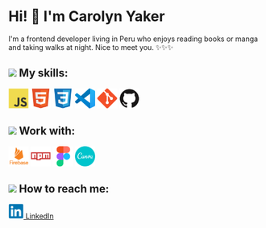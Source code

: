 # Hi! 👋 I'm Carolyn Yaker
 
I'm a frontend developer living in Peru who enjoys reading books or manga and taking walks at night. Nice to meet you. ✨✨✨

## <img src="https://media.giphy.com/media/VgCDAzcKvsR6OM0uWg/giphy.gif" width="50"> My skills:

<img src="https://github.com/devicons/devicon/blob/master/icons/javascript/javascript-original.svg" alt="javascript" width="40" height="40"/> <img src="https://github.com/devicons/devicon/blob/master/icons/html5/html5-original.svg" alt="html5" width="40" height="40"/> <img src="https://github.com/devicons/devicon/blob/master/icons/css3/css3-original.svg" alt="css3" width="40" height="40"/> <img src="https://github.com/devicons/devicon/blob/master/icons/vscode/vscode-original.svg" alt="vscode" width="40" height="40"/> <img src="https://github.com/devicons/devicon/blob/master/icons/git/git-original.svg" alt="git" width="40" height="40"/> <img src="https://github.com/devicons/devicon/blob/master/icons/github/github-original.svg" alt="github" width="40" height="40"/>

##  <img src="https://media.giphy.com/media/VgCDAzcKvsR6OM0uWg/giphy.gif" width="50"> Work with:

<img src="https://github.com/devicons/devicon/blob/master/icons/firebase/firebase-plain-wordmark.svg" alt="firebase" width="40" height="40"/> <img src="https://github.com/devicons/devicon/blob/master/icons/npm/npm-original-wordmark.svg" alt="npm" width="40" height="40"/> <img src="https://github.com/devicons/devicon/blob/master/icons/figma/figma-original.svg" alt="figma" width="40" height="40"/>  <img src="https://github.com/devicons/devicon/blob/master/icons/canva/canva-original.svg" alt="canva" width="40" height="40"/>

## <img src="https://media.giphy.com/media/VgCDAzcKvsR6OM0uWg/giphy.gif" width="50"> How to reach me: 
<a href="https://www.linkedin.com/in/carolyn-yaker/"><img src="https://github.com/devicons/devicon/blob/master/icons/linkedin/linkedin-original.svg" alt="linkedin" width="30" height="30"/> LinkedIn</a>





<!--
- 🔭 I’m currently working on ...
- 🌱 I’m currently learning ...
- 🤔 I’m looking for help with ...
- 💬 Ask me about ...
-  How to reach me: ...💼
- 😄 Pronouns: ...
- ⚡ Fun fact: ...
-->
